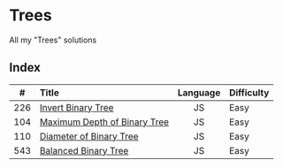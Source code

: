 # Trees

All my "Trees" solutions

## Index

| **#** | **Title**                              | **Language** | **Difficulty** |
| :---: | :------------------------------------- | :----------: | :------------- |
|  226  | [Invert Binary Tree](226.js)           |      JS      | Easy           |
|  104  | [Maximum Depth of Binary Tree](104.js) |      JS      | Easy           |
|  110  | [Diameter of Binary Tree](110.js)      |      JS      | Easy           |
|  543  | [Balanced Binary Tree](543.js)         |      JS      | Easy           |
